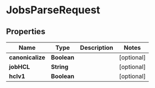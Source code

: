 

# JobsParseRequest


## Properties

Name | Type | Description | Notes
------------ | ------------- | ------------- | -------------
**canonicalize** | **Boolean** |  |  [optional]
**jobHCL** | **String** |  |  [optional]
**hclv1** | **Boolean** |  |  [optional]



